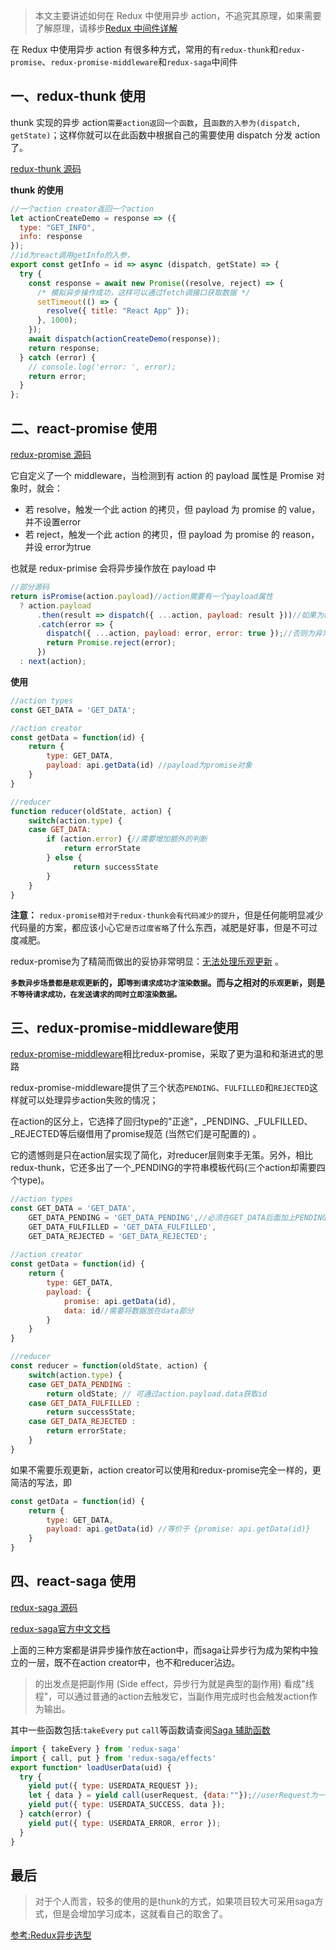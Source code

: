 > 本文主要讲述如何在 Redux 中使用异步 action，不追究其原理，如果需要了解原理，请移步[Redux 中间件详解](./Redux中间件详解.md)

在 Redux 中使用异步 action 有很多种方式，常用的有`redux-thunk`和`redux-promise`、`redux-promise-middleware`和`redux-saga`中间件

## 一、redux-thunk 使用

thunk 实现的异步 action`需要action返回一个函数`，且`函数的入参为(dispatch, getState)`；这样你就可以在此函数中根据自己的需要使用 dispatch 分发 action 了。

[redux-thunk 源码](https://github.com/reduxjs/redux-thunk/blob/master/src/index.js)

**thunk 的使用**

```js
//一个action creator返回一个action
let actionCreateDemo = response => ({
  type: "GET_INFO",
  info: response
});
//id为react调用getInfo的入参，
export const getInfo = id => async (dispatch, getState) => {
  try {
    const response = await new Promise((resolve, reject) => {
      /* 模拟异步操作成功，这样可以通过fetch调接口获取数据 */
      setTimeout(() => {
        resolve({ title: "React App" });
      }, 1000);
    });
    await dispatch(actionCreateDemo(response));
    return response;
  } catch (error) {
    // console.log('error: ', error);
    return error;
  }
};
```

## 二、react-promise 使用

[redux-promise 源码](https://github.com/redux-utilities/redux-promise/blob/master/src/index.js)

它自定义了一个 middleware，当检测到有 action 的 payload 属性是 Promise 对象时，就会：

- 若 resolve，触发一个此 action 的拷贝，但 payload 为 promise 的 value，并不设置error
- 若 reject，触发一个此 action 的拷贝，但 payload 为 promise 的 reason，并设 error为true

也就是 redux-primise 会将异步操作放在 payload 中

```js
//部分源码
return isPromise(action.payload)//action需要有一个payload属性
  ? action.payload
      .then(result => dispatch({ ...action, payload: result }))//如果为resolvapayload九尾promise的值
      .catch(error => {
        dispatch({ ...action, payload: error, error: true });//否则为异常
        return Promise.reject(error);
      })
  : next(action);
```
**使用**

```js
//action types
const GET_DATA = 'GET_DATA';

//action creator
const getData = function(id) {
    return {
        type: GET_DATA,
        payload: api.getData(id) //payload为promise对象
    }
}

//reducer
function reducer(oldState, action) {
    switch(action.type) {
    case GET_DATA: 
        if (action.error) {//需要增加额外的判断
            return errorState 
        } else {
		 	  return successState
        }
    }
}

```

**注意：**
`redux-promise相对于redux-thunk会有代码减少的提升`，但是任何能明显减少代码量的方案，都应该小心它`是否过度省略`了什么东西，减肥是好事，但是不可过度减肥。

redux-promise为了精简而做出的妥协非常明显：[无法处理乐观更新](https://github.com/redux-utilities/flux-standard-action/issues/7) 。

**`多数异步场景都是悲观更新`的，即`等到请求成功才渲染数据`。而与之相对的`乐观更新`，则是`不等待请求成功，在发送请求的同时立即渲染数据。`**


## 三、redux-promise-middleware使用

[redux-promise-middleware](https://github.com/pburtchaell/redux-promise-middleware/blob/master/src/index.js)相比redux-promise，采取了更为温和和渐进式的思路

redux-promise-middleware提供了三个状态`PENDING`、`FULFILLED`和`REJECTED`这样就可以处理异步action失败的情况；

在action的区分上，它选择了回归type的"正途"，_PENDING、_FULFILLED、_REJECTED等后缀借用了promise规范 (当然它们是可配置的) 。

它的遗憾则是只在action层实现了简化，对reducer层则束手无策。另外，相比redux-thunk，它还多出了一个_PENDING的字符串模板代码(三个action却需要四个type)。

```js
//action types
const GET_DATA = 'GET_DATA',
    GET_DATA_PENDING = 'GET_DATA_PENDING',//必须在GET_DATA后面加上PENDING字符
    GET_DATA_FULFILLED = 'GET_DATA_FULFILLED',
    GET_DATA_REJECTED = 'GET_DATA_REJECTED';
    
//action creator
const getData = function(id) {
    return {
        type: GET_DATA,
        payload: {
        	promise: api.getData(id),
        	data: id//需要将数据放在data部分
        }
    }
}

//reducer
const reducer = function(oldState, action) {
    switch(action.type) {
    case GET_DATA_PENDING :
    	return oldState; // 可通过action.payload.data获取id
    case GET_DATA_FULFILLED : 
        return successState;
    case GET_DATA_REJECTED : 
        return errorState;
    }
}


```

如果不需要乐观更新，action creator可以使用和redux-promise完全一样的，更简洁的写法，即

```js
const getData = function(id) {
    return {
        type: GET_DATA,
        payload: api.getData(id) //等价于 {promise: api.getData(id)}
    }
}

```

## 四、react-saga 使用

[redux-saga 源码](https://github.com/redux-saga/redux-saga)

[redux-saga官方中文文档](https://redux-saga-in-chinese.js.org/)

上面的三种方案都是讲异步操作放在action中，而saga让异步行为成为架构中独立的一层，既不在action creator中，也不和reducer沾边。

> 的出发点是把副作用 (Side effect，异步行为就是典型的副作用) 看成"线程"，可以通过普通的action去触发它，当副作用完成时也会触发action作为输出。

其中一些函数包括:`takeEvery` `put` `call`等函数请查阅[Saga 辅助函数](https://redux-saga-in-chinese.js.org/docs/api/index.html#takeeverypattern-saga-args)

```js
import { takeEvery } from 'redux-saga'
import { call, put } from 'redux-saga/effects'
export function* loadUserData(uid) {
  try {
    yield put({ type: USERDATA_REQUEST });
    let { data } = yield call(userRequest, {data:""});//userRequest为一个一个 Generator 函数, 也可以是一个返回 Promise 或任意其它值的普通函数，第二个参数：传递给 fn 的参数数组。
    yield put({ type: USERDATA_SUCCESS, data });
  } catch(error) {
    yield put({ type: USERDATA_ERROR, error });
  }
}

```

## 最后

> 对于个人而言，较多的使用的是thunk的方式，如果项目较大可采用saga方式，但是会增加学习成本，这就看自己的取舍了。

[参考:Redux异步选型](http://react-china.org/t/redux/8761)
